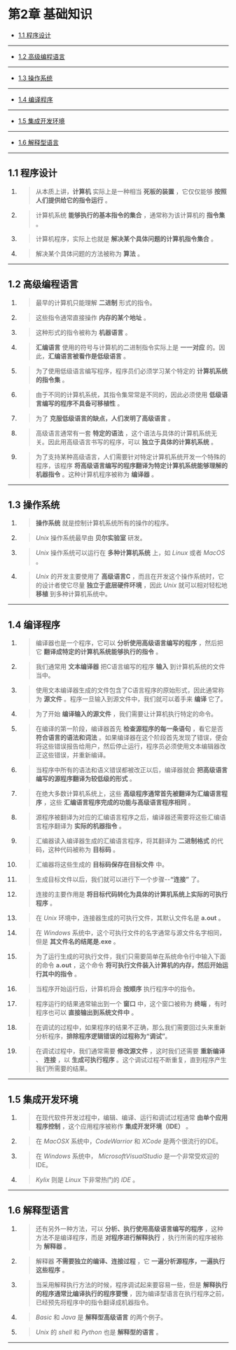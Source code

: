 # 第2章 基础知识

* [1.1 程序设计](#11-程序设计)

---

* [1.2 高级编程语言](#12-高级编程语言)

---

* [1.3 操作系统](#13-操作系统)

---

* [1.4 编译程序](#14-编译程序)

---

* [1.5 集成开发环境](#15-集成开发环境)

---

* [1.6 解释型语言](#16-解释型语言)

---

## 1.1 程序设计

1. >从本质上讲，**计算机** 实际上是一种相当 **死板的装置** ，它仅仅能够 **按照人们提供给它的指令运行** 。
2. >计算机系统 **能够执行的基本指令的集合** ，通常称为该计算机的 **指令集** 。
3. >计算机程序，实际上也就是 **解决某个具体问题的计算机指令集合** 。
4. >解决某个具体问题的方法被称为 **算法** 。

---

## 1.2 高级编程语言

1. >最早的计算机只能理解 **二进制** 形式的指令。
2. >这些指令通常直接操作 **内存的某个地址** 。
3. >这种形式的指令被称为 **机器语言** 。
4. >**汇编语言** 使用的符号与计算机的二进制指令实际上是 **一一对应** 的。因此，**汇编语言被看作是低级语言** 。
5. >为了使用低级语言编写程序，程序员们必须学习某个特定的 **计算机系统的指令集** 。
6. >由于不同的计算机系统，其指令集常常是不同的，因此必须使用 **低级语言编写的程序不具备可移植性** 。
7. >为了 **克服低级语言的缺点，人们发明了高级语言** 。
8. >高级语言通常有一套 **特定的语法** ，这个语法与具体的计算机系统无关。因此用高级语言书写的程序，可以 **独立于具体的计算机系统** 。
9. >为了支持某种高级语言，人们需要针对特定计算机系统开发一个特殊的程序，该程序 **将高级语言编写的程序翻译为特定计算机系统能够理解的机器指令** 。这种计算机程序被称为 **编译器** 。

---

## 1.3 操作系统

1. >**操作系统** 就是控制计算机系统所有的操作的程序。
2. > *$Unix$* 操作系统最早由 **贝尔实验室** 研发。
3. > *$Unix$* 操作系统可以运行在 **多种计算机系统** 上，如 *$Linux$* 或者 *$Mac OS$* 。
4. > *$Unix$* 的开发主要使用了 **高级语言C** ，而且在开发这个操作系统时，它的设计者使它尽量 **独立于底层硬件环境** ，因此 *$Unix$* 就可以相对轻松地 **移植** 到多种计算机系统中。

---

## 1.4 编译程序

1. >编译器也是一个程序，它可以 **分析使用高级语言编写的程序** ，然后把它 **翻译成特定的计算机系统能够执行的指令** 。
2. >我们通常用 **文本编译器** 把C语言编写的程序 **输入** 到计算机系统的文件当中。
3. >使用文本编译器生成的文件包含了C语言程序的原始形式，因此通常称为 **源文件** 。程序一旦输入到源文件中，我们就可以着手来 **编译** 它了。
4. >为了开始 **编译输入的源文件** ，我们需要让计算机执行特定的命令。
5. >在编译的第一阶段，编译器首先 **检查源程序的每一条语句** ，看它是否 **符合语言的语法和词法** 。如果编译器在这个阶段首先发现了错误，便会将这些错误报告给用户，然后停止运行，程序员必须使用文本编辑器改正这些错误，并重新编译。
6. >当程序中所有的语法和语义错误都被改正以后，编译器就会 **把高级语言编写的源程序翻译为较低级的形式** 。
7. >在绝大多数计算机系统上，这些 **高级程序通常首先被翻译为汇编语言程序** ，这些 **汇编语言程序完成的功能与高级语言程序相同** 。
8. >源程序被翻译为对应的汇编语言程序之后，编译器还需要将这些汇编语言程序翻译为 **实际的机器指令** 。
9. >汇编器读入编译器生成的汇编语言程序，将其翻译为 **二进制格式** 的代码，这种代码被称为 **目标码** 。
10. >汇编器将这些生成的 **目标码保存在目标文件** 中。
11. >生成目标文件以后，我们就可以进行下一个步骤--**“连接”** 了。
12. >连接的主要作用是 **将目标代码转化为具体的计算机系统上实际的可执行程序** 。
13. >在 *$Unix$* 环境中，连接器生成的可执行文件，其默认文件名是 **a.out** 。
14. >在 *$Windows$* 系统中，这个可执行文件的名字通常与源文件名字相同，但是 **其文件名的结尾是.exe** 。
15. >为了运行生成的可执行文件，我们只需要简单在系统命令行中输入下面的命令 **a.out** ，这个命令 **将可执行文件装入计算机的内存，然后开始运行其中的指令** 。
16. >当程序开始运行后，计算机将会 **按顺序** 执行程序中的指令。
17. >程序运行的结果通常输出到一个 **窗口** 中，这个窗口被称为 **终端** ，有时程序也可以 **直接输出到系统文件中** 。
18. >在调试的过程中，如果程序的结果不正确，那么我们需要回过头来重新分析程序，**排除程序逻辑错误的过程称为“调试”**。
19. >在调试过程中，我们通常需要 **修改源文件** ，这时我们还需要 **重新编译** 、 **连接** ，以 **生成可执行程序** 。这个调试过程不断重复，直到程序产生我们所需要的结果。

---

## 1.5 集成开发环境

1. >在现代软件开发过程中，编辑、编译、运行和调试过程通常 **由单个应用程序控制** ，这个应用程序被称作 **集成开发环境（IDE）** 。
2. >在 *$Mac OS X$* 系统中，*$Code Warrior$* 和 *$XCode$* 是两个很流行的IDE。
3. >在 *$Windows$* 系统中， *$Microsoft Visual Studio$* 是一个非常受欢迎的IDE。
4. > *$Kylix$* 则是 *$Linux$* 下非常热门的 *$IDE$* 。

---

## 1.6 解释型语言

1. >还有另外一种方法，可以 **分析、执行使用高级语言编写的程序** ，这种方法不是编译程序，而是 **对程序进行解释执行** ，执行所需的程序被称为 **解释器** 。
2. >解释器 **不需要独立的编译、连接过程** ，它 **一遍分析源程序，一遍执行这些程序** 。
3. >当采用解释执行方法的时候，程序调试起来要容易一些，但是 **解释执行的程序通常比编译执行的程序要慢** ，因为编译型语言在执行程序之前，已经预先将程序中的指令翻译成机器指令。
4. > *$Basic$* 和 *$Java$* 是 **解释型高级语言** 的两个例子。
5. > *$Unix$* 的 *$shell$* 和 *$Python$* 也是 **解释型的语言** 。

---
